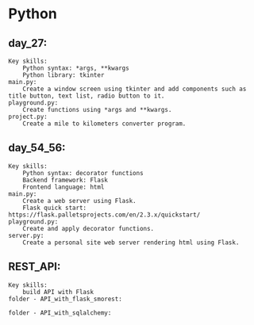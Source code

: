 # Python

## day_27:
    Key skills: 
        Python syntax: *args, **kwargs
        Python library: tkinter
    main.py:
        Create a window screen using tkinter and add components such as title button, text list, radio button to it.
    playground.py:
        Create functions using *args and **kwargs.
    project.py:
        Create a mile to kilometers converter program.

## day_54_56:
    Key skills: 
        Python syntax: decorator functions
        Backend framework: Flask
        Frontend language: html
    main.py:
        Create a web server using Flask.
        Flask quick start: https://flask.palletsprojects.com/en/2.3.x/quickstart/
    playground.py:
        Create and apply decorator functions.
    server.py:
        Create a personal site web server rendering html using Flask.
    
## REST_API:
    Key skills:
        build API with Flask
    folder - API_with_flask_smorest:

    folder - API_with_sqlalchemy:
    
